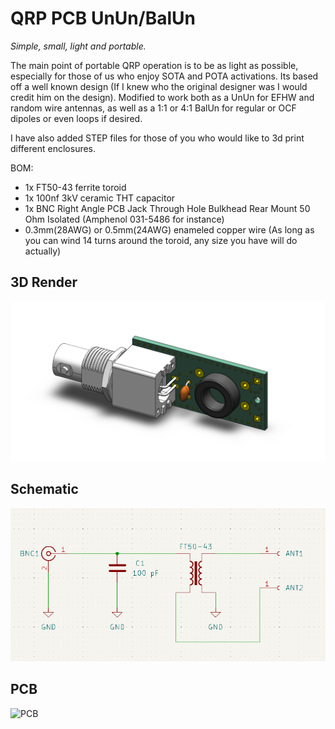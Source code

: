 # QRP PCB UnUn/BalUn

*Simple, small, light and portable.*

The main point of portable QRP operation is to be as light as possible, especially for those of us who enjoy SOTA and POTA activations. Its based off a well known design (If I knew who the original designer was I would credit him on the design). Modified to work both as a UnUn for EFHW and random wire antennas, as well as a 1:1 or 4:1 BalUn for regular or OCF dipoles or even loops if desired. 

I have also added STEP files for those of you who would like to 3d print different enclosures. 

BOM:

- 1x FT50-43 ferrite toroid
- 1x 100nf 3kV ceramic THT capacitor 
- 1x BNC Right Angle PCB Jack Through Hole Bulkhead Rear Mount 50 Ohm Isolated (Amphenol 031-5486 for instance)
- 0.3mm(28AWG) or 0.5mm(24AWG) enameled copper wire (As long as you can wind 14 turns around the toroid, any size you have will do actually)

## 3D Render
![Render](Images/QRP_PCB-UnUn_BalUn.PNG)

## Schematic
![Schematic](Images/QRP_PCB-UnUn_BalUn_Schematic.PNG)

## PCB
![PCB](Images/sm-black_top.PNG)






